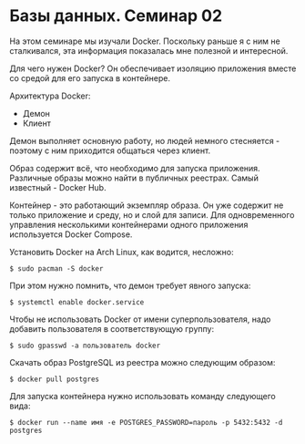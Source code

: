 # Базы данных. Семинар 02

На этом семинаре мы изучали Docker. Поскольку раньше я с ним не сталкивался,
эта информация показалась мне полезной и интересной.

Для чего нужен Docker? Он обеспечивает изоляцию приложения вместе со средой
для его запуска в контейнере.

Архитектура Docker:

- Демон
- Клиент

Демон выполняет основную работу, но людей немного стесняется - поэтому с ним
приходится общаться через клиент.

Образ содержит всё, что необходимо для запуска приложения. Различные образы
можно найти в публичных реестрах. Самый известный - Docker Hub.

Контейнер - это работающий экземпляр образа. Он уже содержит не только
приложение и среду, но и слой для записи. Для одновременного управления
несколькими контейнерами одного приложения используется Docker Compose.

Установить Docker на Arch Linux, как водится, несложно:

```
$ sudo pacman -S docker
```

При этом нужно помнить, что демон требует явного запуска:

```
$ systemctl enable docker.service
```

Чтобы не использовать Docker от имени суперпользователя, надо добавить
пользователя в соответствующую группу:

```
$ sudo gpasswd -a пользователь docker
```

Скачать образ PostgreSQL из реестра можно следующим образом:

```
$ docker pull postgres
```

Для запуска контейнера нужно использовать команду следующего вида:

```
$ docker run --name имя -e POSTGRES_PASSWORD=пароль -p 5432:5432 -d postgres
```
